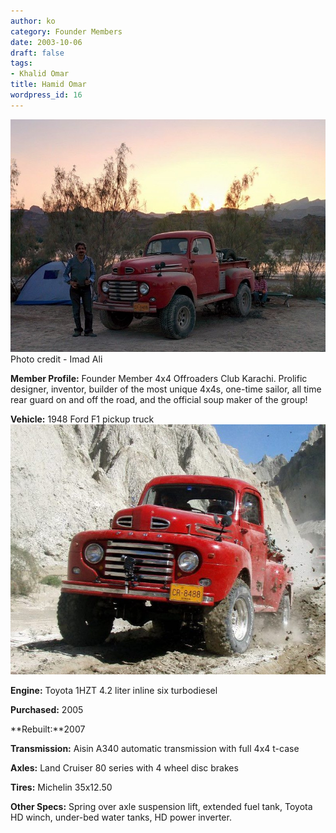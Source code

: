 ```yaml
---
author: ko
category: Founder Members
date: 2003-10-06
draft: false
tags:
- Khalid Omar
title: Hamid Omar
wordpress_id: 16
---
```


![](./10428559_10155275164365226_3179559000267655675_n.jpg) Photo credit - Imad Ali

**Member Profile:** Founder Member 4x4 Offroaders Club Karachi. Prolific designer, inventor, builder of the most unique 4x4s, one-time sailor, all time rear guard on and off the road, and the official soup maker of the group!

**Vehicle:** 1948 Ford F1 pickup truck[![](./995698_516387668433327_35406281_n.jpg)](./995698_516387668433327_35406281_n.jpg)

**Engine:** Toyota 1HZT 4.2 liter inline six turbodiesel

**Purchased:** 2005

**Rebuilt:**2007

**Transmission:** Aisin A340 automatic transmission with full 4x4 t-case

**Axles:** Land Cruiser 80 series with 4 wheel disc brakes

**Tires:** Michelin 35x12.50

**Other Specs:** Spring over axle suspension lift, extended fuel tank, Toyota HD winch, under-bed water tanks, HD power inverter.